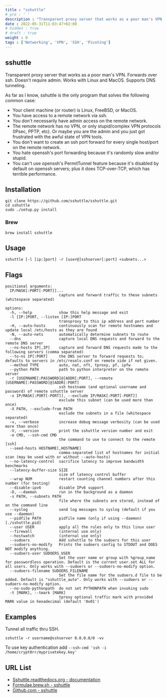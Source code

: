 ```yaml
---
title : "sshuttle"
# pre : ' '
description : "Transparent proxy server that works as a poor man's VPN. Forwards over ssh. Doesn't require admin. Works with Linux and MacOS. Supports DNS tunneling."
date : 2022-05-31T11:03:47+02:00
# hidden : true
# draft : true
weight : 0
tags : ['Networking', 'VPN', 'SSH', 'Pivoting']
---
```


## sshuttle

Transparent proxy server that works as a poor man's VPN. Forwards over ssh. Doesn't require admin. Works with Linux and MacOS. Supports DNS tunneling.

As far as I know, sshuttle is the only program that solves the following common case:

- Your client machine (or router) is Linux, FreeBSD, or MacOS.
- You have access to a remote network via ssh.
- You don't necessarily have admin access on the remote network.
- The remote network has no VPN, or only stupid/complex VPN protocols (IPsec, PPTP, etc). Or maybe you are the admin and you just got frustrated with the awful state of VPN tools.
- You don't want to create an ssh port forward for every single host/port on the remote network.
- You hate openssh's port forwarding because it's randomly slow and/or stupid.
- You can't use openssh's PermitTunnel feature because it's disabled by default on openssh servers; plus it does TCP-over-TCP, which has terrible performance.

## Installation

```plain
git clone https://github.com/sshuttle/sshuttle.git
cd sshuttle
sudo ./setup.py install
```

### Brew

```plain
brew install sshuttle
```

## Usage

```plain
sshuttle [-l [ip:]port] -r [user@]sshserver[:port] <subnets...>
```

## Flags

```plain
positional arguments:
  IP/MASK[:PORT[-PORT]]...
                        capture and forward traffic to these subnets (whitespace separated)

options:
  -h, --help            show this help message and exit
  -l [IP:]PORT, --listen [IP:]PORT
                        transproxy to this ip address and port number
  -H, --auto-hosts      continuously scan for remote hostnames and update local /etc/hosts as they are found
  -N, --auto-nets       automatically determine subnets to route
  --dns                 capture local DNS requests and forward to the remote DNS server
  --ns-hosts IP[,IP]    capture and forward DNS requests made to the following servers (comma separated)
  --to-ns IP[:PORT]     the DNS server to forward requests to; defaults to servers in /etc/resolv.conf on remote side if not given.
  --method TYPE         auto, nat, nft, tproxy, pf, ipfw
  --python PATH         path to python interpreter on the remote server
  -r [USERNAME[:PASSWORD]@]ADDR[:PORT], --remote [USERNAME[:PASSWORD]@]ADDR[:PORT]
                        ssh hostname (and optional username and password) of remote sshuttle server
  -x IP/MASK[:PORT[-PORT]], --exclude IP/MASK[:PORT[-PORT]]
                        exclude this subnet (can be used more than once)
  -X PATH, --exclude-from PATH
                        exclude the subnets in a file (whitespace separated)
  -v, --verbose         increase debug message verbosity (can be used more than once)
  -V, --version         print the sshuttle version number and exit
  -e CMD, --ssh-cmd CMD
                        the command to use to connect to the remote [ssh]
  --seed-hosts HOSTNAME[,HOSTNAME]
                        comma-separated list of hostnames for initial scan (may be used with or without --auto-hosts)
  --no-latency-control  sacrifice latency to improve bandwidth benchmarks
  --latency-buffer-size SIZE
                        size of latency control buffer
  --wrap NUM            restart counting channel numbers after this number (for testing)
  --disable-ipv6        disable IPv6 support
  -D, --daemon          run in the background as a daemon
  -s PATH, --subnets PATH
                        file where the subnets are stored, instead of on the command line
  --syslog              send log messages to syslog (default if you use --daemon)
  --pidfile PATH        pidfile name (only if using --daemon) [./sshuttle.pid]
  --user USER           apply all the rules only to this linux user
  --firewall            (internal use only)
  --hostwatch           (internal use only)
  --sudoers             Add sshuttle to the sudoers for this user
  --sudoers-no-modify   Prints the sudoers config to STDOUT and DOES NOT modify anything.
  --sudoers-user SUDOERS_USER
                        Set the user name or group with %group_name for passwordless operation. Default is the current user.set ALL for all users. Only works with --sudoers or --sudoers-no-modify option.
  --sudoers-filename SUDOERS_FILENAME
                        Set the file name for the sudoers.d file to be added. Default is "sshuttle_auto". Only works with --sudoers or --sudoers-no-modify option.
  --no-sudo-pythonpath  do not set PYTHONPATH when invoking sudo
  -t [MARK], --tmark [MARK]
                        tproxy optional traffic mark with provided MARK value in hexadecimal (default '0x01')
```

## Examples

Tunnel all traffic thru SSH.

```plain
sshuttle -r username@sshserver 0.0.0.0/0 -vv
```

To use key authentication add `--ssh-cmd 'ssh -i /home/crypt0rr/myprivatekey.key'`

## URL List

- [Sshuttle.readthedocs.org - documentation](https://sshuttle.readthedocs.org/)
- [Formulae.brew.sh - sshuttle](https://formulae.brew.sh/formula/sshuttle#default)
- [Github.com - sshuttle](https://github.com/sshuttle/sshuttle)
